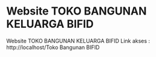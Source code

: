 # Website TOKO BANGUNAN KELUARGA BIFID
Website TOKO BANGUNAN KELUARGA BIFID
Link akses : http://localhost/Toko Bangunan BIFID

